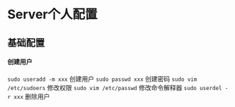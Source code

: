 # Server个人配置

## 基础配置

#### 创建用户

`sudo useradd -m xxx` 创建用户
`sudo passwd xxx` 创建密码
`sudo vim /etc/sudoers` 修改权限
`sudo vim /etc/passwd` 修改命令解释器
`sudo userdel -r xxx` 删除用户